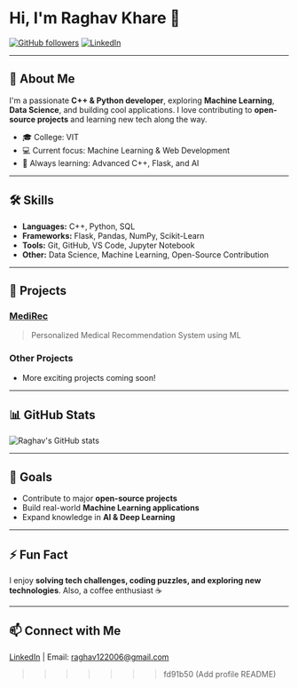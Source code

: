 # Hi, I'm Raghav Khare 👋

[![GitHub followers](https://img.shields.io/github/followers/Raghavkhare12?label=Follow&style=social)](https://github.com/Raghavkhare12)
[![LinkedIn](https://img.shields.io/badge/LinkedIn-Raghav-blue?style=flat-square&logo=linkedin)](https://www.linkedin.com/in/RaghavKhare12/)


---

## 🚀 About Me
I'm a passionate **C++ & Python developer**, exploring **Machine Learning**, **Data Science**, and building cool applications. I love contributing to **open-source projects** and learning new tech along the way.  

- 🎓 College: VIT  
- 💻 Current focus: Machine Learning & Web Development  
- 🌱 Always learning: Advanced C++, Flask, and AI  

---

## 🛠 Skills
- **Languages:** C++, Python, SQL  
- **Frameworks:** Flask, Pandas, NumPy, Scikit-Learn  
- **Tools:** Git, GitHub, VS Code, Jupyter Notebook  
- **Other:** Data Science, Machine Learning, Open-Source Contribution  

---

## 📂 Projects
### [MediRec](https://github.com/Raghavkhare12/MediRec)
> Personalized Medical Recommendation System using ML  

### Other Projects
- More exciting projects coming soon!  

---

## 📊 GitHub Stats
![Raghav's GitHub stats](https://github-readme-stats.vercel.app/api?username=Raghavkhare12&show_icons=true&theme=radical)

---

## 🎯 Goals
- Contribute to major **open-source projects**  
- Build real-world **Machine Learning applications**  
- Expand knowledge in **AI & Deep Learning**  

---

## ⚡ Fun Fact
I enjoy **solving tech challenges, coding puzzles, and exploring new technologies**. Also, a coffee enthusiast ☕  

---

## 📫 Connect with Me
[LinkedIn](https://www.linkedin.com/in/RaghavKhare12/) | Email: raghav122006@gmail.com
>>>>>>> fd91b50 (Add profile README)
